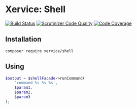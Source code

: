 Xervice: Shell
=====================

[![Build Status](https://travis-ci.org/xervice/shell.svg?branch=master)](https://travis-ci.org/xervice/shell)
[![Scrutinizer Code Quality](https://scrutinizer-ci.com/g/xervice/shell/badges/quality-score.png?b=master)](https://scrutinizer-ci.com/g/xervice/shell/?branch=master)
[![Code Coverage](https://scrutinizer-ci.com/g/xervice/shell/badges/coverage.png?b=master)](https://scrutinizer-ci.com/g/xervice/shell/?branch=master)


Installation
-----------------
```
composer require xervice/shell
```


Using
-----------------
```php
$output = $shellFacade->runCommand(
    'command %s %s %s',
    $param1,
    $param2,
    $param3
);
```